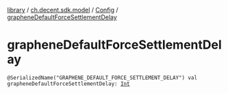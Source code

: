 [library](../../index.md) / [ch.decent.sdk.model](../index.md) / [Config](index.md) / [grapheneDefaultForceSettlementDelay](./graphene-default-force-settlement-delay.md)

# grapheneDefaultForceSettlementDelay

`@SerializedName("GRAPHENE_DEFAULT_FORCE_SETTLEMENT_DELAY") val grapheneDefaultForceSettlementDelay: `[`Int`](https://kotlinlang.org/api/latest/jvm/stdlib/kotlin/-int/index.html)